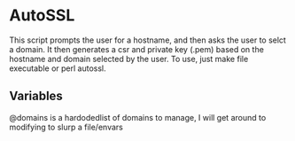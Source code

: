 # AutoSSL
This script prompts the user for a hostname, and then asks the user to selct a domain. It then generates a csr and private key (.pem) based on the hostname and domain selected by the user. To use, just make file executable or perl autossl. 
 
## Variables 
@domains is a hardodedlist of domains to manage, I will get around to modifying to slurp a file/envars
